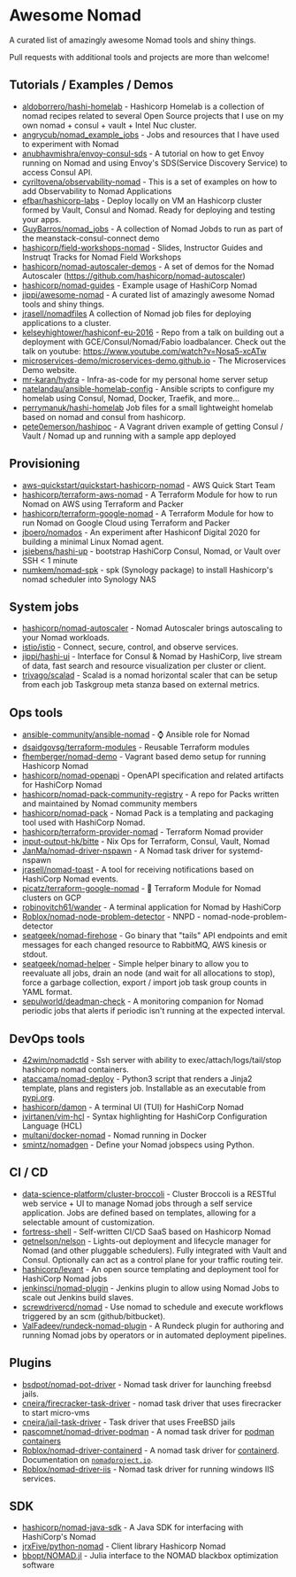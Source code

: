 # Awesome Nomad

A curated list of amazingly awesome Nomad tools and shiny things.

Pull requests with additional tools and projects are more than welcome!

## Tutorials / Examples / Demos

- [aldoborrero/hashi-homelab](https://github.com/aldoborrero/hashi-homelab) - Hashicorp Homelab is a collection of nomad recipes related to several Open Source projects that I use on my own nomad + consul + vault + Intel Nuc cluster.
- [angrycub/nomad_example_jobs](https://github.com/angrycub/nomad_example_jobs) - Jobs and resources that I have used to experiment with Nomad
- [anubhavmishra/envoy-consul-sds](https://github.com/anubhavmishra/envoy-consul-sds) - A tutorial on how to get Envoy running on Nomad and using Envoy's SDS(Service Discovery Service) to access Consul API.
- [cyriltovena/observability-nomad](https://github.com/cyriltovena/observability-nomad) - This is a set of examples on how to add Observability to Nomad Applications
- [efbar/hashicorp-labs](https://github.com/efbar/hashicorp-labs) - Deploy locally on VM an Hashicorp cluster formed by Vault, Consul and Nomad. Ready for deploying and testing your apps.
- [GuyBarros/nomad_jobs](https://github.com/GuyBarros/nomad_jobs) - A collection of Nomad Jobds to run as part of the meanstack-consul-connect demo
- [hashicorp/field-workshops-nomad](https://github.com/hashicorp/field-workshops-nomad) - Slides, Instructor Guides and Instruqt Tracks for Nomad Field Workshops
- [hashicorp/nomad-autoscaler-demos](https://github.com/hashicorp/nomad-autoscaler-demos) - A set of demos for the Nomad Autoscaler (https://github.com/hashicorp/nomad-autoscaler)
- [hashicorp/nomad-guides](https://github.com/hashicorp/nomad-guides) - Example usage of HashiCorp Nomad
- [jippi/awesome-nomad](https://github.com/jippi/awesome-nomad) - A curated list of amazingly awesome Nomad tools and shiny things.
- [jrasell/nomadfiles](https://github.com/jrasell/nomadfiles) A collection of Nomad job files for deploying applications to a cluster.
- [kelseyhightower/hashiconf-eu-2016](https://github.com/kelseyhightower/hashiconf-eu-2016) - Repo from a talk on building out a deployment with GCE/Consul/Nomad/Fabio loadbalancer. Check out the talk on youtube: <https://www.youtube.com/watch?v=Nosa5-xcATw>
- [microservices-demo/microservices-demo.github.io](https://github.com/microservices-demo/microservices-demo.github.io) - The Microservices Demo website.
- [mr-karan/hydra](https://github.com/mr-karan/hydra) - Infra-as-code for my personal home server setup
- [natelandau/ansible-homelab-config](https://github.com/natelandau/ansible-homelab-config) - Ansible scripts to configure my homelab using Consul, Nomad, Docker, Traefik, and more...
- [perrymanuk/hashi-homelab](https://github.com/perrymanuk/hashi-homelab) Job files for a small lightweight homelab based on nomad and consul from hashicorp.
- [pete0emerson/hashipoc](https://github.com/pete0emerson/hashipoc) - A Vagrant driven example of getting Consul / Vault / Nomad up and running with a sample app deployed

## Provisioning

- [aws-quickstart/quickstart-hashicorp-nomad](https://github.com/aws-quickstart/quickstart-hashicorp-nomad) - AWS Quick Start Team
- [hashicorp/terraform-aws-nomad](https://github.com/hashicorp/terraform-aws-nomad) - A Terraform Module for how to run Nomad on AWS using Terraform and Packer
- [hashicorp/terraform-google-nomad](https://github.com/hashicorp/terraform-google-nomad) - A Terraform Module for how to run Nomad on Google Cloud using Terraform and Packer
- [jboero/nomados](https://github.com/jboero/nomados) - An experiment after Hashiconf Digital 2020 for building a minimal Linux Nomad agent.
- [jsiebens/hashi-up](https://github.com/jsiebens/hashi-up) - bootstrap HashiCorp Consul, Nomad, or Vault over SSH < 1 minute
- [numkem/nomad-spk](https://github.com/numkem/nomad-spk) - spk (Synology package) to install Hashicorp's nomad scheduler into Synology NAS

## System jobs

- [hashicorp/nomad-autoscaler](https://github.com/hashicorp/nomad-autoscaler) - Nomad Autoscaler brings autoscaling to your Nomad workloads.
- [istio/istio](https://github.com/istio/istio) - Connect, secure, control, and observe services.
- [jippi/hashi-ui](https://github.com/jippi/hashi-ui) - Interface for Consul & Nomad by HashiCorp, live stream of data, fast search and resource visualization per cluster or client.
- [trivago/scalad](https://github.com/trivago/scalad) - Scalad is a nomad horizontal scaler that can be setup from each job Taskgroup meta stanza based on external metrics.

## Ops tools

- [ansible-community/ansible-nomad](https://github.com/ansible-community/ansible-nomad) - :watch: Ansible role for Nomad
- [dsaidgovsg/terraform-modules](https://github.com/dsaidgovsg/terraform-modules) - Reusable Terraform modules
- [fhemberger/nomad-demo](https://github.com/fhemberger/nomad-demo) - Vagrant based demo setup for running Hashicorp Nomad
- [hashicorp/nomad-openapi](https://github.com/hashicorp/nomad-openapi) - OpenAPI specification and related artifacts for HashiCorp Nomad
- [hashicorp/nomad-pack-community-registry](https://github.com/hashicorp/nomad-pack-community-registry) - A repo for Packs written and maintained by Nomad community members
- [hashicorp/nomad-pack](https://github.com/hashicorp/nomad-pack) - Nomad Pack is a templating and packaging tool used with HashiCorp Nomad.
- [hashicorp/terraform-provider-nomad](https://github.com/hashicorp/terraform-provider-nomad) - Terraform Nomad provider
- [input-output-hk/bitte](https://github.com/input-output-hk/bitte) - Nix Ops for Terraform, Consul, Vault, Nomad
- [JanMa/nomad-driver-nspawn](https://github.com/JanMa/nomad-driver-nspawn) - A Nomad task driver for systemd-nspawn
- [jrasell/nomad-toast](https://github.com/jrasell/nomad-toast) - A tool for receiving notifications based on HashiCorp Nomad events.
- [picatz/terraform-google-nomad](https://github.com/picatz/terraform-google-nomad) - 📗 Terraform Module for Nomad clusters on GCP
- [robinovitch61/wander](https://github.com/robinovitch61/wander) - A terminal application for Nomad by HashiCorp
- [Roblox/nomad-node-problem-detector](https://github.com/Roblox/nomad-node-problem-detector) - NNPD - nomad-node-problem-detector
- [seatgeek/nomad-firehose](https://github.com/seatgeek/nomad-firehose) - Go binary that "tails" API endpoints and emit messages for each changed resource to RabbitMQ, AWS kinesis or stdout.
- [seatgeek/nomad-helper](https://github.com/seatgeek/nomad-helper) - Simple helper binary to allow you to reevaluate all jobs, drain an node (and wait for all allocations to stop), force a garbage collection, export / import job task group counts in YAML format.
- [sepulworld/deadman-check](https://github.com/sepulworld/deadman-check) - A monitoring companion for Nomad periodic jobs that alerts if periodic isn't running at the expected interval.

## DevOps tools

- [42wim/nomadctld](https://github.com/42wim/nomadctld) - Ssh server with ability to exec/attach/logs/tail/stop hashicorp nomad containers.
- [ataccama/nomad-deploy](https://github.com/ataccama/nomad-deploy) - Python3 script that renders a Jinja2 template, plans and registers job. Installable as an executable from [pypi.org](https://pypi.org/project/nomad-deploy/).
- [hashicorp/damon](https://github.com/hashicorp/damon) - A terminal UI (TUI) for HashiCorp Nomad
- [jvirtanen/vim-hcl](https://github.com/jvirtanen/vim-hcl) - Syntax highlighting for HashiCorp Configuration Language (HCL)
- [multani/docker-nomad](https://github.com/multani/docker-nomad) - Nomad running in Docker
- [smintz/nomadgen](https://github.com/smintz/nomadgen) - Define your Nomad jobspecs using Python.

## CI / CD

- [data-science-platform/cluster-broccoli](https://github.com/data-science-platform/cluster-broccoli) - Cluster Broccoli is a RESTful web service + UI to manage Nomad jobs through a self service application. Jobs are defined based on templates, allowing for a selectable amount of customization.
- [fortress-shell](https://github.com/fortress-shell/fortress-shell) - Self-written CI/CD SaaS based on Hashicorp Nomad
- [getnelson/nelson](https://getnelson.io/) - Lights-out deployment and lifecycle manager for Nomad (and other pluggable schedulers). Fully integrated with Vault and Consul. Optionally can act as a control plane for your traffic routing teir.
- [hashicorp/levant](https://github.com/hashicorp/levant) - An open source templating and deployment tool for HashiCorp Nomad jobs
- [jenkinsci/nomad-plugin](https://github.com/jenkinsci/nomad-plugin) - Jenkins plugin to allow using Nomad Jobs to scale out Jenkins build slaves.
- [screwdrivercd/nomad](http://screwdriver.cd/) - Use nomad to schedule and execute workflows triggered by an scm (github/bitbucket).
- [ValFadeev/rundeck-nomad-plugin](https://github.com/ValFadeev/rundeck-nomad-plugin) - A Rundeck plugin for authoring and running Nomad jobs by operators or in automated deployment pipelines.

## Plugins

- [bsdpot/nomad-pot-driver](https://github.com/bsdpot/nomad-pot-driver) - Nomad task driver for launching freebsd jails.
- [cneira/firecracker-task-driver](https://github.com/cneira/firecracker-task-driver) - nomad task driver that uses firecracker to start micro-vms
- [cneira/jail-task-driver](https://github.com/cneira/jail-task-driver) - Task driver that uses FreeBSD jails
- [pascomnet/nomad-driver-podman](https://github.com/pascomnet/nomad-driver-podman) - A nomad task driver for [podman containers](https://podman.io)
- [Roblox/nomad-driver-containerd](https://github.com/Roblox/nomad-driver-containerd) - A nomad task driver for [containerd](https://containerd.io). Documentation on [`nomadproject.io`](https://www.nomadproject.io/docs/drivers/external/containerd).
- [Roblox/nomad-driver-iis](https://github.com/Roblox/nomad-driver-iis) - Nomad task driver for running windows IIS services.

## SDK

- [hashicorp/nomad-java-sdk](https://github.com/hashicorp/nomad-java-sdk) - A Java SDK for interfacing with HashiCorp's Nomad
- [jrxFive/python-nomad](https://github.com/jrxFive/python-nomad) - Client library Hashicorp Nomad
- [bbopt/NOMAD.jl](https://github.com/bbopt/NOMAD.jl) - Julia interface to the NOMAD blackbox optimization software
